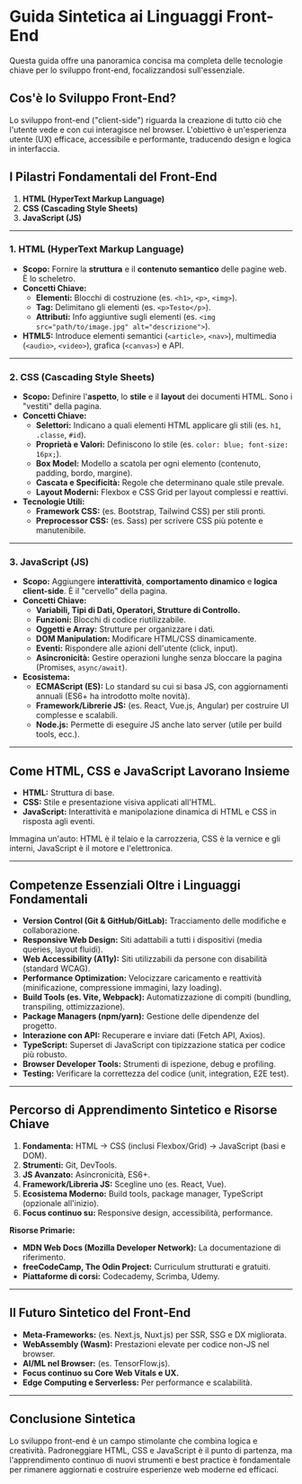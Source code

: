 # Guida Sintetica ai Linguaggi Front-End

Questa guida offre una panoramica concisa ma completa delle tecnologie chiave per lo sviluppo front-end, focalizzandosi sull'essenziale.

## Cos'è lo Sviluppo Front-End?

Lo sviluppo front-end ("client-side") riguarda la creazione di tutto ciò che l'utente vede e con cui interagisce nel browser. L'obiettivo è un'esperienza utente (UX) efficace, accessibile e performante, traducendo design e logica in interfaccia.

## I Pilastri Fondamentali del Front-End

1.  **HTML (HyperText Markup Language)**
2.  **CSS (Cascading Style Sheets)**
3.  **JavaScript (JS)**

---

### 1. HTML (HyperText Markup Language)

* **Scopo:** Fornire la **struttura** e il **contenuto semantico** delle pagine web. È lo scheletro.
* **Concetti Chiave:**
    * **Elementi:** Blocchi di costruzione (es. `<h1>`, `<p>`, `<img>`).
    * **Tag:** Delimitano gli elementi (es. `<p>Testo</p>`).
    * **Attributi:** Info aggiuntive sugli elementi (es. `<img src="path/to/image.jpg" alt="descrizione">`).
* **HTML5:** Introduce elementi semantici (`<article>`, `<nav>`), multimedia (`<audio>`, `<video>`), grafica (`<canvas>`) e API.

---

### 2. CSS (Cascading Style Sheets)

* **Scopo:** Definire l'**aspetto**, lo **stile** e il **layout** dei documenti HTML. Sono i "vestiti" della pagina.
* **Concetti Chiave:**
    * **Selettori:** Indicano a quali elementi HTML applicare gli stili (es. `h1`, `.classe`, `#id`).
    * **Proprietà e Valori:** Definiscono lo stile (es. `color: blue; font-size: 16px;`).
    * **Box Model:** Modello a scatola per ogni elemento (contenuto, padding, bordo, margine).
    * **Cascata e Specificità:** Regole che determinano quale stile prevale.
    * **Layout Moderni:** Flexbox e CSS Grid per layout complessi e reattivi.
* **Tecnologie Utili:**
    * **Framework CSS:** (es. Bootstrap, Tailwind CSS) per stili pronti.
    * **Preprocessor CSS:** (es. Sass) per scrivere CSS più potente e manutenibile.

---

### 3. JavaScript (JS)

* **Scopo:** Aggiungere **interattività**, **comportamento dinamico** e **logica client-side**. È il "cervello" della pagina.
* **Concetti Chiave:**
    * **Variabili, Tipi di Dati, Operatori, Strutture di Controllo.**
    * **Funzioni:** Blocchi di codice riutilizzabile.
    * **Oggetti e Array:** Strutture per organizzare i dati.
    * **DOM Manipulation:** Modificare HTML/CSS dinamicamente.
    * **Eventi:** Rispondere alle azioni dell'utente (click, input).
    * **Asincronicità:** Gestire operazioni lunghe senza bloccare la pagina (Promises, `async/await`).
* **Ecosistema:**
    * **ECMAScript (ES):** Lo standard su cui si basa JS, con aggiornamenti annuali (ES6+ ha introdotto molte novità).
    * **Framework/Librerie JS:** (es. React, Vue.js, Angular) per costruire UI complesse e scalabili.
    * **Node.js:** Permette di eseguire JS anche lato server (utile per build tools, ecc.).

---

## Come HTML, CSS e JavaScript Lavorano Insieme

* **HTML:** Struttura di base.
* **CSS:** Stile e presentazione visiva applicati all'HTML.
* **JavaScript:** Interattività e manipolazione dinamica di HTML e CSS in risposta agli eventi.

Immagina un'auto: HTML è il telaio e la carrozzeria, CSS è la vernice e gli interni, JavaScript è il motore e l'elettronica.

---

## Competenze Essenziali Oltre i Linguaggi Fondamentali

* **Version Control (Git & GitHub/GitLab):** Tracciamento delle modifiche e collaborazione.
* **Responsive Web Design:** Siti adattabili a tutti i dispositivi (media queries, layout fluidi).
* **Web Accessibility (A11y):** Siti utilizzabili da persone con disabilità (standard WCAG).
* **Performance Optimization:** Velocizzare caricamento e reattività (minificazione, compressione immagini, lazy loading).
* **Build Tools (es. Vite, Webpack):** Automatizzazione di compiti (bundling, transpiling, ottimizzazione).
* **Package Managers (npm/yarn):** Gestione delle dipendenze del progetto.
* **Interazione con API:** Recuperare e inviare dati (Fetch API, Axios).
* **TypeScript:** Superset di JavaScript con tipizzazione statica per codice più robusto.
* **Browser Developer Tools:** Strumenti di ispezione, debug e profiling.
* **Testing:** Verificare la correttezza del codice (unit, integration, E2E test).

---

## Percorso di Apprendimento Sintetico e Risorse Chiave

1.  **Fondamenta:** HTML -> CSS (inclusi Flexbox/Grid) -> JavaScript (basi e DOM).
2.  **Strumenti:** Git, DevTools.
3.  **JS Avanzato:** Asincronicità, ES6+.
4.  **Framework/Libreria JS:** Scegline uno (es. React, Vue).
5.  **Ecosistema Moderno:** Build tools, package manager, TypeScript (opzionale all'inizio).
6.  **Focus continuo su:** Responsive design, accessibilità, performance.

**Risorse Primarie:**

* **MDN Web Docs (Mozilla Developer Network):** La documentazione di riferimento.
* **freeCodeCamp, The Odin Project:** Curriculum strutturati e gratuiti.
* **Piattaforme di corsi:** Codecademy, Scrimba, Udemy.

---

## Il Futuro Sintetico del Front-End

* **Meta-Frameworks:** (es. Next.js, Nuxt.js) per SSR, SSG e DX migliorata.
* **WebAssembly (Wasm):** Prestazioni elevate per codice non-JS nel browser.
* **AI/ML nel Browser:** (es. TensorFlow.js).
* **Focus continuo su Core Web Vitals e UX.**
* **Edge Computing e Serverless:** Per performance e scalabilità.

---

## Conclusione Sintetica

Lo sviluppo front-end è un campo stimolante che combina logica e creatività. Padroneggiare HTML, CSS e JavaScript è il punto di partenza, ma l'apprendimento continuo di nuovi strumenti e best practice è fondamentale per rimanere aggiornati e costruire esperienze web moderne ed efficaci.
